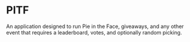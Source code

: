 # PITF
An application designed to run Pie in the Face, giveaways, and any other event that requires a leaderboard, votes, and optionally random picking.
